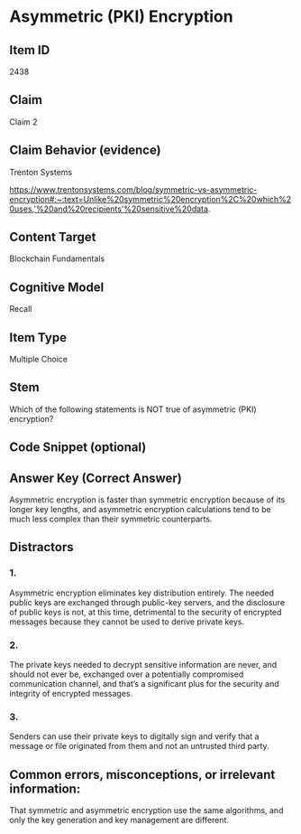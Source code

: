 # Asymmetric (PKI) Encryption

## Item ID
2438

## Claim
Claim 2

## Claim Behavior (evidence)
Trenton Systems

https://www.trentonsystems.com/blog/symmetric-vs-asymmetric-encryption#:~:text=Unlike%20symmetric%20encryption%2C%20which%20uses,'%20and%20recipients'%20sensitive%20data.

## Content Target
Blockchain Fundamentals

## Cognitive Model
Recall

## Item Type
Multiple Choice

## Stem
Which of the following statements is NOT true of asymmetric (PKI) encryption?

## Code Snippet (optional)

## Answer Key (Correct Answer)
Asymmetric encryption is faster than symmetric encryption because of its longer key lengths, and asymmetric encryption calculations tend to be much less complex than their symmetric counterparts.

## Distractors
### 1.
Asymmetric encryption eliminates key distribution entirely. The needed public keys are exchanged through public-key servers, and the disclosure of public keys is not, at this time, detrimental to the security of encrypted messages because they cannot be used to derive private keys.

### 2.
The private keys needed to decrypt sensitive information are never, and should not ever be, exchanged over a potentially compromised communication channel, and that’s a significant plus for the security and integrity of encrypted messages.

### 3.
Senders can use their private keys to digitally sign and verify that a message or file originated from them and not an untrusted third party.

## Common errors, misconceptions, or irrelevant information:
That symmetric and asymmetric encryption use the same algorithms, and only the key generation and key management are different.
